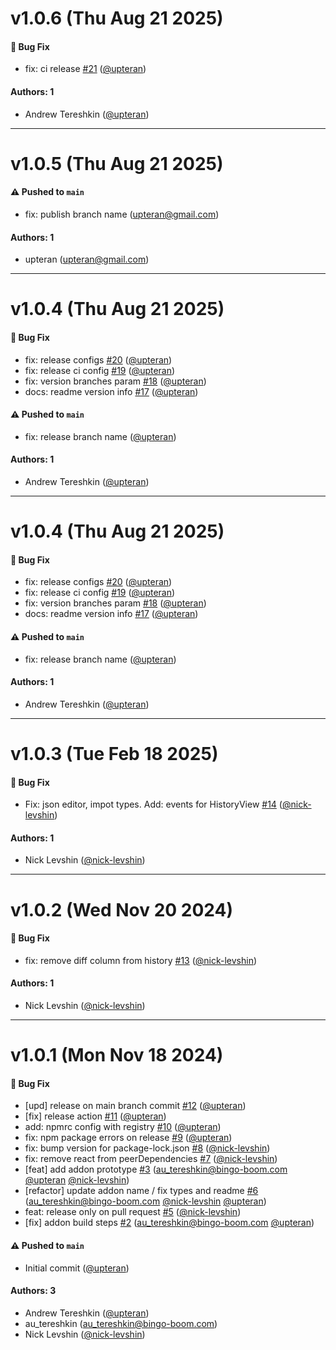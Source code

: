 # v1.0.6 (Thu Aug 21 2025)

#### 🐛 Bug Fix

- fix: ci release [#21](https://github.com/upteran/storybook-addon-redux-store/pull/21) ([@upteran](https://github.com/upteran))

#### Authors: 1

- Andrew Tereshkin ([@upteran](https://github.com/upteran))

---

# v1.0.5 (Thu Aug 21 2025)

#### ⚠️ Pushed to `main`

- fix: publish branch name (upteran@gmail.com)

#### Authors: 1

- upteran (upteran@gmail.com)

---

# v1.0.4 (Thu Aug 21 2025)

#### 🐛 Bug Fix

- fix: release configs [#20](https://github.com/upteran/storybook-addon-redux-store/pull/20) ([@upteran](https://github.com/upteran))
- fix: release ci config [#19](https://github.com/upteran/storybook-addon-redux-store/pull/19) ([@upteran](https://github.com/upteran))
- fix: version branches param [#18](https://github.com/upteran/storybook-addon-redux-store/pull/18) ([@upteran](https://github.com/upteran))
- docs: readme version info [#17](https://github.com/upteran/storybook-addon-redux-store/pull/17) ([@upteran](https://github.com/upteran))

#### ⚠️ Pushed to `main`

- fix: release branch name ([@upteran](https://github.com/upteran))

#### Authors: 1

- Andrew Tereshkin ([@upteran](https://github.com/upteran))

---

# v1.0.4 (Thu Aug 21 2025)

#### 🐛 Bug Fix

- fix: release configs [#20](https://github.com/upteran/storybook-addon-redux-store/pull/20) ([@upteran](https://github.com/upteran))
- fix: release ci config [#19](https://github.com/upteran/storybook-addon-redux-store/pull/19) ([@upteran](https://github.com/upteran))
- fix: version branches param [#18](https://github.com/upteran/storybook-addon-redux-store/pull/18) ([@upteran](https://github.com/upteran))
- docs: readme version info [#17](https://github.com/upteran/storybook-addon-redux-store/pull/17) ([@upteran](https://github.com/upteran))

#### ⚠️ Pushed to `main`

- fix: release branch name ([@upteran](https://github.com/upteran))

#### Authors: 1

- Andrew Tereshkin ([@upteran](https://github.com/upteran))

---

# v1.0.3 (Tue Feb 18 2025)

#### 🐛 Bug Fix

- Fix: json editor, impot types. Add: events for HistoryView [#14](https://github.com/upteran/storybook-addon-redux-store/pull/14) ([@nick-levshin](https://github.com/nick-levshin))

#### Authors: 1

- Nick Levshin ([@nick-levshin](https://github.com/nick-levshin))

---

# v1.0.2 (Wed Nov 20 2024)

#### 🐛 Bug Fix

- fix: remove diff column from history [#13](https://github.com/upteran/storybook-addon-redux-store/pull/13) ([@nick-levshin](https://github.com/nick-levshin))

#### Authors: 1

- Nick Levshin ([@nick-levshin](https://github.com/nick-levshin))

---

# v1.0.1 (Mon Nov 18 2024)

#### 🐛 Bug Fix

- [upd] release on main branch commit [#12](https://github.com/upteran/storybook-addon-redux-store/pull/12) ([@upteran](https://github.com/upteran))
- [fix] release action [#11](https://github.com/upteran/storybook-addon-redux-store/pull/11) ([@upteran](https://github.com/upteran))
- add: npmrc config with registry [#10](https://github.com/upteran/storybook-addon-redux-store/pull/10) ([@upteran](https://github.com/upteran))
- fix: npm package errors on release [#9](https://github.com/upteran/storybook-addon-redux-store/pull/9) ([@upteran](https://github.com/upteran))
- fix: bump version for package-lock.json [#8](https://github.com/upteran/storybook-addon-redux-store/pull/8) ([@nick-levshin](https://github.com/nick-levshin))
- fix: remove react from peerDependencies [#7](https://github.com/upteran/storybook-addon-redux-store/pull/7) ([@nick-levshin](https://github.com/nick-levshin))
- [feat] add addon prototype [#3](https://github.com/upteran/storybook-addon-redux-store/pull/3) (au_tereshkin@bingo-boom.com [@upteran](https://github.com/upteran) [@nick-levshin](https://github.com/nick-levshin))
- [refactor] update addon name / fix types and readme [#6](https://github.com/upteran/storybook-addon-redux-store/pull/6) (au_tereshkin@bingo-boom.com [@nick-levshin](https://github.com/nick-levshin) [@upteran](https://github.com/upteran))
- feat: release only on pull request [#5](https://github.com/upteran/storybook-addon-redux-store/pull/5) ([@nick-levshin](https://github.com/nick-levshin))
- [fix] addon build steps [#2](https://github.com/upteran/storybook-addon-redux-store/pull/2) (au_tereshkin@bingo-boom.com [@upteran](https://github.com/upteran))

#### ⚠️ Pushed to `main`

- Initial commit ([@upteran](https://github.com/upteran))

#### Authors: 3

- Andrew Tereshkin ([@upteran](https://github.com/upteran))
- au_tereshkin (au_tereshkin@bingo-boom.com)
- Nick Levshin ([@nick-levshin](https://github.com/nick-levshin))
